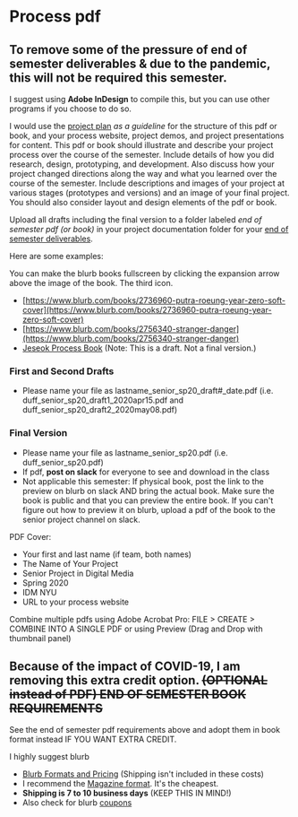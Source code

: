 # Process pdf

## To remove some of the pressure of end of semester deliverables & due to the pandemic, this will not be required this semester.

I suggest using **Adobe InDesign** to compile this, but you can use other programs if you choose to do so.

I would use the [project plan](../project_plan/) _as a guideline_ for the structure of this pdf or book, and your process website, project demos, and project presentations for content. This pdf or book should illustrate and describe your project process over the course of the semester. Include details of how you did research, design, prototyping, and development. Also discuss how your project changed directions along the way and what you learned over the course of the semester. Include descriptions and images of your project at various stages \(prototypes and versions\) and an image of your final project. You should also consider layout and design elements of the pdf or book.

Upload all drafts including the final version to a folder labeled _end of semester pdf \(or book\)_ in your project documentation folder for your [end of semester deliverables](./).

Here are some examples:

You can make the blurb books fullscreen by clicking the expansion arrow above the image of the book. The third icon.

* [https://www.blurb.com/books/2736960-putra-roeung-year-zero-soft-cover](https://www.blurb.com/books/2736960-putra-roeung-year-zero-soft-cover)
* [https://www.blurb.com/books/2756340-stranger-danger](https://www.blurb.com/books/2756340-stranger-danger)
* [Jeseok Process Book](https://drive.google.com/open?id=1AbIK24KMfOH3H6feaR1qQxpR1HUfqcra) \(Note: This is a draft. Not a final version.\)

### First and Second Drafts

* Please name your file as lastname\_senior\_sp20\_draft\#\_date.pdf \(i.e. duff\_senior\_sp20\_draft1\_2020apr15.pdf and duff\_senior\_sp20\_draft2\_2020may08.pdf\)

### Final Version

* Please name your file as lastname\_senior\_sp20.pdf \(i.e. duff\_senior\_sp20.pdf\) 
* If pdf, **post on slack** for everyone to see and download in the class
* Not applicable this semester: If physical book, post the link to the preview on blurb on slack AND bring the actual book. Make sure the book is public and that you can preview the entire book. If you can't figure out how to preview it on blurb, upload a pdf of the book to the senior project channel on slack.

PDF Cover:

* Your first and last name \(if team, both names\)
* The Name of Your Project
* Senior Project in Digital Media
* Spring 2020
* IDM NYU
* URL to your process website

Combine multiple pdfs using Adobe Acrobat Pro: FILE &gt; CREATE &gt; COMBINE INTO A SINGLE PDF or using Preview \(Drag and Drop with thumbnail panel\)

## Because of the impact of COVID-19, I am removing this extra credit option. ~~\(OPTIONAL instead of PDF\) END OF SEMESTER BOOK REQUIREMENTS~~

See the end of semester pdf requirements above and adopt them in book format instead IF YOU WANT EXTRA CREDIT.

I highly suggest blurb

* [Blurb Formats and Pricing](http://www.blurb.com/create/book/pricing#color-pocket) \(Shipping isn't included in these costs\)
* I recommend the [Magazine format](http://www.blurb.com/pricing#magazines). It's the cheapest.
* **Shipping is 7 to 10 business days** \(KEEP THIS IN MIND!\)
* Also check for blurb [coupons](https://www.blurb.com/coupon-codes)

